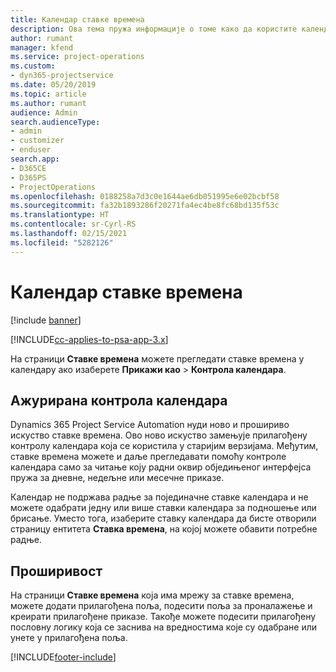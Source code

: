 ```yaml
---
title: Календар ставке времена
description: Ова тема пружа информације о томе како да користите календар ставке времена.
author: rumant
manager: kfend
ms.service: project-operations
ms.custom:
- dyn365-projectservice
ms.date: 05/20/2019
ms.topic: article
ms.author: rumant
audience: Admin
search.audienceType:
- admin
- customizer
- enduser
search.app:
- D365CE
- D365PS
- ProjectOperations
ms.openlocfilehash: 0188258a7d3c0e1644ae6db051995e6e02bcbf58
ms.sourcegitcommit: fa32b1893286f20271fa4ec4be8fc68bd135f53c
ms.translationtype: HT
ms.contentlocale: sr-Cyrl-RS
ms.lasthandoff: 02/15/2021
ms.locfileid: "5282126"
---
```

# <a name="time-entry-calendar"></a>Календар ставке времена

[!include [banner](../includes/psa-now-project-operations.md)]

[!INCLUDE[cc-applies-to-psa-app-3.x](../includes/cc-applies-to-psa-app-3x.md)]

На страници **Ставке времена** можете прегледати ставке времена у календару ако изаберете **Прикажи као** \> **Контрола календара**.

## <a name="updated-calendar-control"></a>Ажурирана контрола календара

Dynamics 365 Project Service Automation нуди ново и прошириво искуство ставке времена. Ово ново искуство замењује прилагођену контролу календара која се користила у старијим верзијама. Међутим, ставке времена можете и даље прегледавати помоћу контроле календара само за читање коју радни оквир обједињеног интерфејса пружа за дневне, недељне или месечне приказе.

Календар не подржава радње за појединачне ставке календара и не можете одабрати једну или више ставки календара за подношење или брисање. Уместо тога, изаберите ставку календара да бисте отворили страницу ентитета **Ставка времена**, на којој можете обавити потребне радње.

## <a name="extensibility"></a>Проширивост

На страници **Ставке времена** која има мрежу за ставке времена, можете додати прилагођена поља, подесити поља за проналажење и креирати прилагођене приказе. Такође можете подесити прилагођену пословну логику која се заснива на вредностима које су одабране или унете у прилагођена поља.


[!INCLUDE[footer-include](../includes/footer-banner.md)]